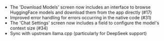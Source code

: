- The 'Download Models' screen now includes an interface to browse HuggingFace models and download them from the app
  directly (#17)
- Improved error handling for errors occurring in the native code (#31)
- The 'Chat Settings' screen now includes a field to configure the model's context size (#34)
- Sync with upstream llama.cpp (particularly for DeepSeek support)